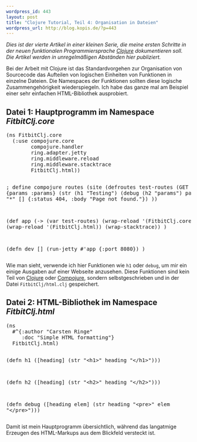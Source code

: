 ```yaml
--- 
wordpress_id: 443
layout: post
title: "Clojure Tutorial, Teil 4: Organisation in Dateien"
wordpress_url: http://blog.kopis.de/?p=443
---
```

<em>Dies ist der vierte Artikel in einer kleinen Serie, die meine ersten Schritte in der neuen funktionalen Programmiersprache <a href="http://clojure.org/">Clojure</a> dokumentieren soll. Die Artikel werden in unregelmäßigen Abständen hier publiziert.</em>

Bei der Arbeit mit Clojure ist das Standardvorgehen zur Organisation von Sourcecode das Aufteilen von logischen Einheiten von Funktionen in einzelne Dateien. Die Namespaces der Funktionen sollten diese logische Zusammengehörigkeit wiederspiegeln. Ich habe das ganze mal am Beispiel einer sehr einfachen HTML-Bibliothek ausprobiert.
<h2>Datei 1: Hauptprogramm im Namespace <em>FitbitClj.core</em></h2>
<pre class="brush: clojure">(ns FitbitClj.core
  (:use compojure.core
        compojure.handler
        ring.adapter.jetty
        ring.middleware.reload
        ring.middleware.stacktrace
        FitbitClj.html))

; define compojure routes
(site (defroutes test-routes
  (GET "/" {params :params}
    (str (h1 "Testing") (debug (h2 "params") params)))
  (ANY "*" []
    {:status 404, :body "Page not found."})
))

(def app
  (-&gt; (var test-routes)
      (wrap-reload '(FitbitClj.core))
      (wrap-reload '(FitbitClj.html))
      (wrap-stacktrace))
)

(defn dev []
  (run-jetty #'app {:port 8080})
)</pre>
Wie man sieht, verwende ich hier Funktionen wie <code>h1</code> oder <code>debug</code>, um mir ein einige Ausgaben auf einer Webseite anzusehen. Diese Funktionen sind kein Teil von <a href="http://clojure.org">Clojure</a> oder <a href="http://compojure.org">Compojure</a>, sondern selbstgeschrieben und in der Datei <code>FitbitClj/html.clj</code> gespeichert.
<h2>Datei 2: HTML-Bibliothek im Namespace <em>FitbitClj.html</em></h2>
<pre class="brush: clojure">(ns
  #^{:author "Carsten Ringe"
     :doc "Simple HTML formatting"}
  FitbitClj.html)

(defn h1
  ([heading] (str "&lt;h1&gt;" heading "&lt;/h1&gt;")))

(defn h2
  ([heading] (str "&lt;h2&gt;" heading "&lt;/h2&gt;")))

(defn debug
  ([heading elem] (str heading "&lt;pre&gt;" elem "&lt;/pre&gt;")))</pre>
Damit ist mein Hauptprogramm übersichtlich, während das langatmige Erzeugen des HTML-Markups aus dem Blickfeld versteckt ist.
